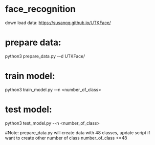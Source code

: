 # face_recognition

down load data: https://susanqq.github.io/UTKFace/

# prepare data:
python3 prepare_data.py --d UTKFace/

# train model:
python3 train_model.py --n <number_of_class>

# test model:
python3 test_model.py --n <number_of_class>

#Note:
prepare_data.py will create data with 48 classes, update script if want to create other number of class
number_of_class <=48
